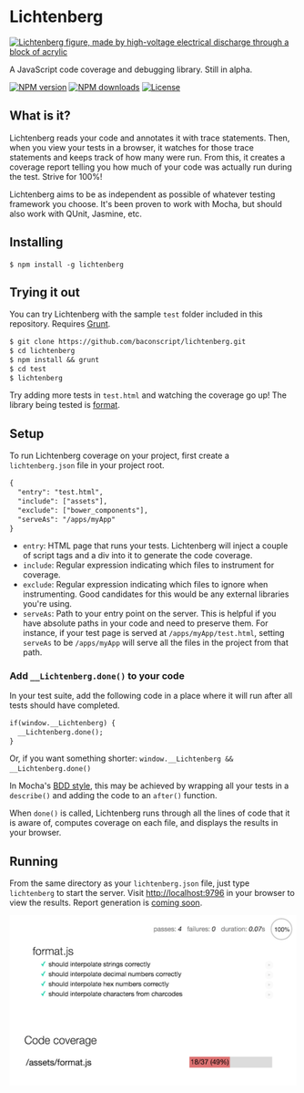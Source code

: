 # Lichtenberg

[![Lichtenberg figure, made by high-voltage electrical discharge through a block of acrylic](https://upload.wikimedia.org/wikipedia/commons/thumb/e/e4/PlanePair2.jpg/264px-PlanePair2.jpg)](https://en.wikipedia.org/wiki/Lichtenberg_figure)

A JavaScript code coverage and debugging library. Still in alpha.

[![NPM version](https://img.shields.io/npm/v/lichtenberg.svg?style=flat)](https://www.npmjs.org/package/lichtenberg)
[![NPM downloads](https://img.shields.io/npm/dm/lichtenberg.svg?style=flat)](https://www.npmjs.org/package/lichtenberg)
[![License](https://img.shields.io/npm/l/lichtenberg.svg?style=flat)](LICENSE.md)

## What is it?
Lichtenberg reads your code and annotates it with trace statements. Then, when you view your tests in a browser, it watches for those trace statements and keeps track of how many were run. From this, it creates a coverage report telling you how much of your code was actually run during the test. Strive for 100%!

Lichtenberg aims to be as independent as possible of whatever testing framework you choose. It's been proven to work with Mocha, but should also work with QUnit, Jasmine, etc.

## Installing

    $ npm install -g lichtenberg

## Trying it out
You can try Lichtenberg with the sample `test` folder included in this repository. Requires [Grunt](http://gruntjs.com/).

```
$ git clone https://github.com/baconscript/lichtenberg.git
$ cd lichtenberg
$ npm install && grunt
$ cd test
$ lichtenberg
```

Try adding more tests in `test.html` and watching the coverage go up! The library being tested is [format](https://github.com/samsonjs/format).

## Setup

To run Lichtenberg coverage on your project, first create a `lichtenberg.json` file in your project root.

```
{
  "entry": "test.html",
  "include": ["assets"],
  "exclude": ["bower_components"],
  "serveAs": "/apps/myApp"
}
```

* `entry`: HTML page that runs your tests. Lichtenberg will inject a couple of script tags and a div into it to generate the code coverage.
* `include`: Regular expression indicating which files to instrument for coverage.
* `exclude`: Regular expression indicating which files to ignore when instrumenting. Good candidates for this would be any external libraries you're using.
* `serveAs`: Path to your entry point on the server. This is helpful if you have absolute paths in your code and need to preserve them. For instance, if your test page is served at `/apps/myApp/test.html`, setting `serveAs` to be `/apps/myApp` will serve all the files in the project from that path.

### Add `__Lichtenberg.done()` to your code
In your test suite, add the following code in a place where it will run after all tests should have completed.

```
if(window.__Lichtenberg) {
  __Lichtenberg.done();
}
```

Or, if you want something shorter: `window.__Lichtenberg && __Lichtenberg.done()`

In Mocha's [BDD style](http://mochajs.org/#interfaces), this may be achieved by wrapping all your tests in a `describe()` and adding the code to an `after()` function.

When `done()` is called, Lichtenberg runs through all the lines of code that it is aware of, computes coverage on each file, and displays the results in your browser.

## Running
From the same directory as your `lichtenberg.json` file, just type `lichtenberg` to start the server. Visit <http://localhost:9796> in your browser to view the results. Report generation is [coming soon](https://github.com/baconscript/lichtenberg/issues/2).

![Sample tests using Mocha](sample-coverage.png)
